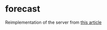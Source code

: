 # forecast
Reimplementation of the server from [this article](https://www.shuttle.rs/blog/2023/09/27/rust-vs-go-comparison)
